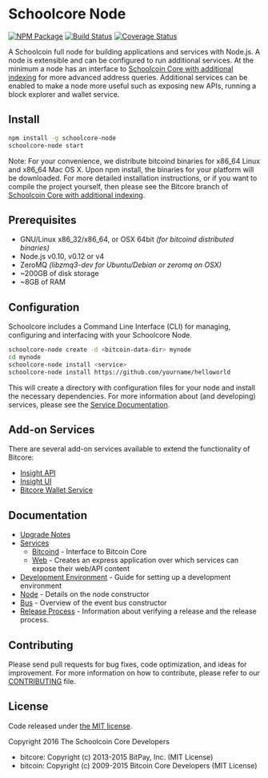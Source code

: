 Schoolcore Node
============

[![NPM Package](https://img.shields.io/npm/v/schoolcore-node.svg?style=flat-square)](https://www.npmjs.org/package/schoolcore-node)
[![Build Status](https://img.shields.io/travis/mtrinder/schoolcore-node.svg?branch=master&style=flat-square)](https://travis-ci.org/mtrinder/schoolcore-node)
[![Coverage Status](https://img.shields.io/coveralls/mtrinder/schoolcore-node.svg?style=flat-square)](https://coveralls.io/r/mtrinder/schoolcore-node)

A Schoolcoin full node for building applications and services with Node.js. A node is extensible and can be configured to run additional services. At the minimum a node has an interface to [Schoolcoin Core with additional indexing](https://github.com/mtrinder/schoolcoin) for more advanced address queries. Additional services can be enabled to make a node more useful such as exposing new APIs, running a block explorer and wallet service.

## Install

```bash
npm install -g schoolcore-node
schoolcore-node start
```

Note: For your convenience, we distribute bitcoind binaries for x86_64 Linux and x86_64 Mac OS X. Upon npm install, the binaries for your platform will be downloaded. For more detailed installation instructions, or if you want to compile the project yourself, then please see the Bitcore branch of [Schoolcoin Core with additional indexing](https://github.com/mtrinder/schoolcoin).

## Prerequisites

- GNU/Linux x86_32/x86_64, or OSX 64bit *(for bitcoind distributed binaries)*
- Node.js v0.10, v0.12 or v4
- ZeroMQ *(libzmq3-dev for Ubuntu/Debian or zeromq on OSX)*
- ~200GB of disk storage
- ~8GB of RAM

## Configuration

Schoolcore includes a Command Line Interface (CLI) for managing, configuring and interfacing with your Schoolcore Node.

```bash
schoolcore-node create -d <bitcoin-data-dir> mynode
cd mynode
schoolcore-node install <service>
schoolcore-node install https://github.com/yourname/helloworld
```

This will create a directory with configuration files for your node and install the necessary dependencies. For more information about (and developing) services, please see the [Service Documentation](docs/services.md).

## Add-on Services

There are several add-on services available to extend the functionality of Bitcore:

- [Insight API](https://github.com/bitpay/insight-api)
- [Insight UI](https://github.com/bitpay/insight-ui)
- [Bitcore Wallet Service](https://github.com/bitpay/bitcore-wallet-service)

## Documentation

- [Upgrade Notes](docs/upgrade.md)
- [Services](docs/services.md)
  - [Bitcoind](docs/services/bitcoind.md) - Interface to Bitcoin Core
  - [Web](docs/services/web.md) - Creates an express application over which services can expose their web/API content
- [Development Environment](docs/development.md) - Guide for setting up a development environment
- [Node](docs/node.md) - Details on the node constructor
- [Bus](docs/bus.md) - Overview of the event bus constructor
- [Release Process](docs/release.md) - Information about verifying a release and the release process.

## Contributing

Please send pull requests for bug fixes, code optimization, and ideas for improvement. For more information on how to contribute, please refer to our [CONTRIBUTING](https://github.com/mtrinder/schoolcore/blob/master/CONTRIBUTING.md) file.

## License

Code released under [the MIT license](https://github.com/mtrinder/schoolcore-node/blob/master/LICENSE).

Copyright 2016 The Schoolcoin Core Developers

- bitcore: Copyright (c) 2013-2015 BitPay, Inc. (MIT License)
- bitcoin: Copyright (c) 2009-2015 Bitcoin Core Developers (MIT License)
